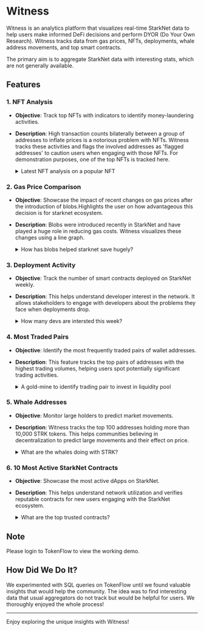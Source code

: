 # Witness

Witness is an analytics platform that visualizes real-time StarkNet data to help users make informed DeFi decisions and perform DYOR (Do Your Own Research). Witness tracks data from gas prices, NFTs, deployments, whale address movements, and top smart contracts.

The primary aim is to aggregate StarkNet data with interesting stats, which are not generally available.

## Features

### 1. NFT Analysis
- **Objective**: Track top NFTs with indicators to identify money-laundering activities.
- **Description**: High transaction counts bilaterally between a group of addresses to inflate prices is a notorious problem with NFTs. Witness tracks these activities and flags the involved addresses as 'flagged addresses' to caution users when engaging with those NFTs. For demonstration purposes, one of the top NFTs is tracked here.
  <details>
  <summary>Latest NFT analysis on a popular NFT</summary>
  
  Here is the hidden text that will be shown when you click on the triangle.
  
</details>

### 2. Gas Price Comparison
- **Objective**: Showcase the impact of recent changes on gas prices after the introduction of blobs.Highlights the user on how advantageous this decision is for starknet ecosystem.
- **Description**: Blobs were introduced recently in StarkNet and have played a huge role in reducing gas costs. Witness visualizes these changes using a line graph.
  <details>
  <summary>How has blobs helped starknet save hugely?</summary>
  
  Here is the hidden text that will be shown when you click on the triangle.
  
</details>

### 3. Deployment Activity
- **Objective**: Track the number of smart contracts deployed on StarkNet weekly.
- **Description**: This helps understand developer interest in the network. It allows stakeholders to engage with developers about the problems they face when deployments drop.
  <details>
  <summary>How many devs are intersted this week?</summary>
  
  Here is the hidden text that will be shown when you click on the triangle.
  
</details>

### 4. Most Traded Pairs
- **Objective**: Identify the most frequently traded pairs of wallet addresses.
- **Description**: This feature tracks the top pairs of addresses with the highest trading volumes, helping users spot potentially significant trading activities.
  <details>
  <summary>A gold-mine to identify trading pair to invest in liquidity pool</summary>
  
  Here is the hidden text that will be shown when you click on the triangle.
  
</details>

### 5. Whale Addresses
- **Objective**: Monitor large holders to predict market movements.
- **Description**: Witness tracks the top 100 addresses holding more than 10,000 STRK tokens. This helps communities believing in decentralization to predict large movements and their effect on price.
  <details>
  <summary>What are the whales doing with STRK?</summary>
  
  Here is the hidden text that will be shown when you click on the triangle.
  
</details>

### 6. 10 Most Active StarkNet Contracts
- **Objective**: Showcase the most active dApps on StarkNet.
- **Description**: This helps understand network utilization and verifies reputable contracts for new users engaging with the StarkNet ecosystem.
  <details>
  <summary>What are the top trusted contracts?</summary>
  
  Here is the hidden text that will be shown when you click on the triangle.
  
</details>

## Note
Please login to TokenFlow to view the working demo.

## How Did We Do It?
We experimented with SQL queries on TokenFlow until we found valuable insights that would help the community. The idea was to find interesting data that usual aggregators do not track but would be helpful for users. We thoroughly enjoyed the whole process!

---
Enjoy exploring the unique insights with Witness!
